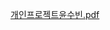 [개인프로젝트윤수빈.pdf](https://github.com/bbigdatasubin/react-myworkspace/files/6910642/default.pdf)
